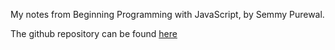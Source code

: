 My notes from Beginning Programming with JavaScript, by Semmy Purewal.

The github repository can be found [here](https://github.com/semmypurewal/BeginningJavaScript)

